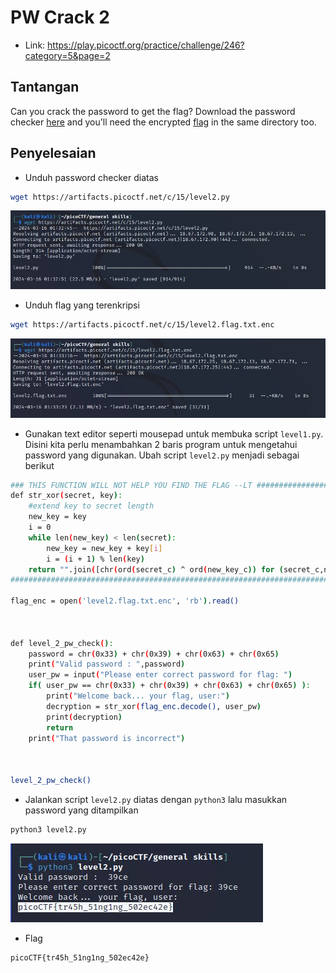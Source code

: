 # PW Crack 2
- Link: https://play.picoctf.org/practice/challenge/246?category=5&page=2

## Tantangan
Can you crack the password to get the flag?
Download the password checker [here](https://artifacts.picoctf.net/c/15/level2.py) and you'll need the encrypted [flag](https://artifacts.picoctf.net/c/15/level2.flag.txt.enc) in the same directory too.

## Penyelesaian
- Unduh password checker diatas
```sh
wget https://artifacts.picoctf.net/c/15/level2.py
```

![alt text](https://github.com/rahardian-dwi-saputra/picoCTF-writeup/blob/main/General%20Skills/PW%20Crack%202/assets/pw%20crack%201.JPG)

- Unduh flag yang terenkripsi
```sh
wget https://artifacts.picoctf.net/c/15/level2.flag.txt.enc
```

![alt text](https://github.com/rahardian-dwi-saputra/picoCTF-writeup/blob/main/General%20Skills/PW%20Crack%202/assets/pw%20crack%202.JPG)

- Gunakan text editor seperti mousepad untuk membuka script `level1.py`. Disini kita perlu menambahkan 2 baris program untuk mengetahui password yang digunakan. Ubah script `level2.py` menjadi sebagai berikut
```sh
### THIS FUNCTION WILL NOT HELP YOU FIND THE FLAG --LT ########################
def str_xor(secret, key):
    #extend key to secret length
    new_key = key
    i = 0
    while len(new_key) < len(secret):
        new_key = new_key + key[i]
        i = (i + 1) % len(key)        
    return "".join([chr(ord(secret_c) ^ ord(new_key_c)) for (secret_c,new_key_c) in zip(secret,new_key)])
###############################################################################

flag_enc = open('level2.flag.txt.enc', 'rb').read()



def level_2_pw_check():
    password = chr(0x33) + chr(0x39) + chr(0x63) + chr(0x65)
    print("Valid password : ",password)
    user_pw = input("Please enter correct password for flag: ")
    if( user_pw == chr(0x33) + chr(0x39) + chr(0x63) + chr(0x65) ):
        print("Welcome back... your flag, user:")
        decryption = str_xor(flag_enc.decode(), user_pw)
        print(decryption)
        return
    print("That password is incorrect")



level_2_pw_check()
```
- Jalankan script `level2.py` diatas dengan `python3` lalu masukkan password yang ditampilkan
```sh
python3 level2.py
```

![alt text](https://github.com/rahardian-dwi-saputra/picoCTF-writeup/blob/main/General%20Skills/PW%20Crack%202/assets/pw%20crack%203.JPG)

- Flag
```sh
picoCTF{tr45h_51ng1ng_502ec42e}
```